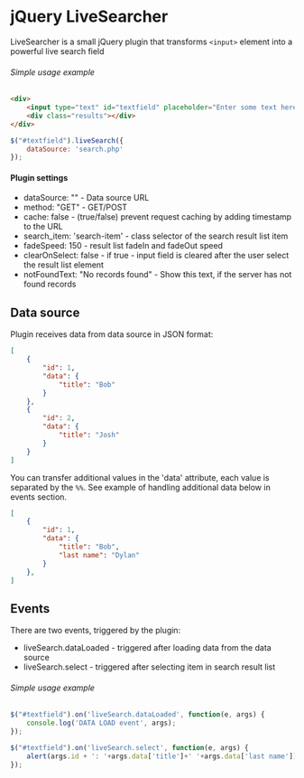 jQuery LiveSearcher
===================

LiveSearcher is a small jQuery plugin that transforms `<input>` element into a powerful live search field

###### Simple usage example
```html
<div>
    <input type="text" id="textfield" placeholder="Enter some text here..."/>
    <div class="results"></div>
</div>
```

```javascript
$("#textfield").liveSearch({
    dataSource: 'search.php'
});
```

#### Plugin settings

 * dataSource: "" - Data source URL
 * method: "GET" - GET/POST
 * cache: false - (true/false) prevent request caching by adding timestamp to the URL
 * search_item: 'search-item' - class selector of the search result list item
 * fadeSpeed: 150 - result list fadeIn and fadeOut speed
 * clearOnSelect: false - if true - input field is cleared after the user select the result list element
 * notFoundText: "No records found" - Show this text, if the server has not found records

## Data source

Plugin receives data from data source in JSON format:

```json
[
    {
        "id": 1,
        "data": {
            "title": "Bob"
        }
    },
    {
        "id": 2,
        "data": {
            "title": "Josh"
        }
    }
]
```

You can transfer additional values in the 'data' attribute, each value is separated by the `%%`. See example of handling additional data below in events section.

```json
[
    {
        "id": 1,
        "data": {
            "title": "Bob",
            "last name": "Dylan"
        }
    },
]
```

## Events

There are two events, triggered by the plugin:

 * liveSearch.dataLoaded - triggered after loading data from the data source
 * liveSearch.select - triggered after selecting item in search result list

###### Simple usage example
```javascript
$("#textfield").on('liveSearch.dataLoaded', function(e, args) {
    console.log('DATA LOAD event', args);
});

$("#textfield").on('liveSearch.select', function(e, args) {
    alert(args.id + ': '+args.data['title']+' '+args.data['last name']);
});
```
